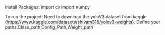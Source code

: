 Install Packages:
import cv
import numpy


To run the project:
Need to download the yoloV3 dataset from kaggle (https://www.kaggle.com/datasets/shivam316/yolov3-weights).
Define your paths:Class_path,Config_Path,Weight_path
